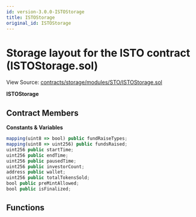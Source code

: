 ```yaml
---
id: version-3.0.0-ISTOStorage
title: ISTOStorage
original_id: ISTOStorage
---
```


# Storage layout for the ISTO contract (ISTOStorage.sol)

View Source: [contracts/storage/modules/STO/ISTOStorage.sol](../../contracts/storage/modules/STO/ISTOStorage.sol)

**ISTOStorage**

## Contract Members
**Constants & Variables**

```js
mapping(uint8 => bool) public fundRaiseTypes;
mapping(uint8 => uint256) public fundsRaised;
uint256 public startTime;
uint256 public endTime;
uint256 public pausedTime;
uint256 public investorCount;
address public wallet;
uint256 public totalTokensSold;
bool public preMintAllowed;
bool public isFinalized;

```

## Functions

